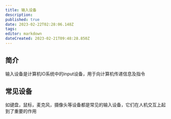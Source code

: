 ```yaml
---
title: 输入设备
description: 
published: true
date: 2023-02-22T02:28:06.148Z
tags: 
editor: markdown
dateCreated: 2023-02-21T09:48:28.850Z
---
```


## 简介
输入设备是计算机IO系统中的input设备，用于向计算机传递信息及指令
## 常见设备
如键盘，鼠标，麦克风，摄像头等设备都是常见的输入设备，它们在人机交互上起到了重要的作用


